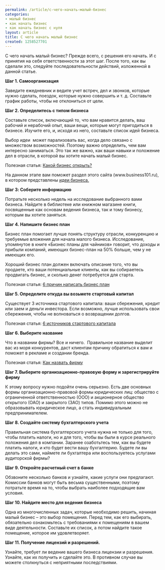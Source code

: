 ```yaml
---
permalink: /article/с-чего-начать-малый-бизнес
categories:
- малый бизнес
- как начать бизнес
- как начать бизнес с нуля
layout: article
title: С чего начать малый бизнес
created: 1258527701
---
```

<p class="MsoNormal">С чего начать малый бизнес? Прежде всего, с решения его
      начать. И с принятия на себя ответственности за этот шаг. После того, как вы
      сделали это, следуйте последовательности действий, изложенной в данной статье.</p>
<!--break-->
<p class="MsoNormal"><b>Шаг 1.
        Самоорганизация</b></p>
<p class="MsoNormal">Заведите ежедневник и ведите учет встреч, дел и звонков, которые
        нужно сделать, поездок, которые нужно совершить и т. д. Составьте график работы,
        чтобы не отклониться от цели.</p>
<p class="MsoNormal"><b>Шаг 2. Определитесь с
        типом бизнеса<span>&nbsp;&nbsp;&nbsp;&nbsp;&nbsp;&nbsp;&nbsp;&nbsp;&nbsp;&nbsp;&nbsp;&nbsp; </span></b></p>
<p class="MsoNormal">Составьте список, включающий то, что вам нравится делать,
        ваш рабочий и нерабочий опыт, ваши вещи, которые могут пригодиться в бизнесе.
        Изучите его, и, исходя из него, составьте список идей бизнеса.</p>
<p class="MsoNormal">Выбор идеи <span>&nbsp;</span>может
        парализовать вас, когда дело связано с множеством возможностей. Поэтому важно определить,
        чем вам интересно заниматься. Это так же важно, как ваши навыки и положение дел
        в отрасли, в которой вы хотите начать малый бизнес.</p>
<p class="MsoNormal">Полезная статья: <a href="http://www.business101.ru/article/какой-бизнес-открыть">Какой бизнес открыть?</a></p>
<p class="MsoNormal">На данном этапе вам поможет раздел этого сайта (www.<span lang="EN-US">business</span>101.<span lang="EN-US">ru</span>), в котором представлены <a href="http://www.business101.ru/category/статьи/идеи-бизнеса">идеи бизнеса.</a></p>
<p class="MsoNormal"><b>Шаг </b><b><span lang="EN-US">3</span>: Соберите информацию</b></p>
<p class="MsoNormal">Потратьте несколько недель на исследование выбранного вами
        бизнеса. Найдите в библиотеке или книжном магазине книги, посвященные как
        основам ведения бизнеса, так и тому бизнесу, которым вы хотите заняться.</p>
<p class="MsoNormal"><b>Шаг</b><b><span lang="EN-US"> 4</span>. Напишите бизнес план</b></p>
<p class="MsoNormal">Бизнес план помогает лучше понять структуру отрасли,
        конкуренцию и требуемые вложения для начала малого бизнеса. Исследование,
        упомянутое в книге &laquo;Бизнес планы для чайников&raquo; говорит, что доходы и прибыли
        компаний, имеющих бизнес-план на 50% больше, чем у не имеющих его.</p>
<p class="MsoNormal">Хороший бизнес план должен включать описание того, что вы
        продаете, кто ваши потенциальные клиенты, как вы собираетесь продвигать бизнес,
        и сколько денег потребуется для старта.</p>
<p class="MsoNormal">Полезная статья: <a href="http://www.business101.ru/article/6-причин-написать-бизнес-план">6 причин написать бизнес план</a></p>
<p class="MsoNormal"><b>Шаг 5. Определите
        откуда вы возьмете стартовый капитал</b></p>
<p class="MsoNormal">Существует 3 источника стартового капитала: ваши сбережения,
        кредит или заем и деньги инвестора. Если возможно, лучше использовать свои
        сбережения, чтобы не волноваться о возвращении долгов.</p>
<p class="MsoNormal">Полезная статья: <a href="http://www.business101.ru/article/источники-стартового-капитала">6 источников стартового капитала</a></p>
<p class="MsoNormal"><b>Шаг </b><b><span lang="EN-US">6</span>. Выберите название</b></p>
<p class="MsoNormal">Что в названии фирмы? Все и ничего.<span>&nbsp; </span>Правильное название выделит вас из моря
        конкурентов, даст клиентам причину обратиться к вам и поможет в рекламе и
        создании бренда.</p>
<p class="MsoNormal">Полезная статья: <a href="http://www.business101.ru/article/как-назвать-фирму">Как назвать фирму</a></p>
<p class="MsoNormal"><b>Шаг 7. Выберите
        организационно-правовую форму и зарегистрируйте фирму</b></p>
<p class="MsoNormal">К этому вопросу нужно подойти очень серьезно. Есть две
        основных формы организационно-правовой формы<b> </b>юридических лиц: общество с ограниченной ответственностью (ООО) и
        акционерное общество открытого (ОАО) и закрытого (ЗАО) типов. Помимо этого
        можно не образовывать юридическое лицо, а стать индивидуальным
        предпринимателем.</p>
<p class="MsoNormal"><b>Шаг </b><b><span lang="EN-US">8</span>. Создайте систему бухгалтерского учета</b></p>
<p class="MsoNormal">Правильная система бухгалтерского учета нужна не только для
        того, чтобы платить налоги, но и для того, чтобы вы были в курсе реального
        положения дел в компании. Заранее озаботьтесь тем, как вы будете платить
        налоги, и кто будет вести вашу бухгалтерию. Будете ли вы делать это сами,
        наймете ли бухгалтера или воспользуетесь услугами аудиторской фирмы?</p>
<p class="MsoNormal"><b>Шаг </b><b><span lang="EN-US">9</span>. Откройте расчетный счет в банке</b></p>
<p class="MsoNormal">Обзвоните несколько банков и узнайте, какие услуги они
        предлагают. Комиссии банков могут быть весьма существенными, поэтому потратьте
        время на то, чтобы выбрать наиболее подходящие вам условия.</p>
<p class="MsoNormal"><b>Шаг 10. Найдите место
        для ведения бизнеса</b></p>
<p class="MsoNormal">Одна из многочисленных задач, которые необходимо решить,
        начиная малый бизнес &ndash; это выбор помещения. Перед тем, как его выбирать,
        обязательно ознакомьтесь с требованиями к помещениям в вашем виде деятельности.
        Составьте их список, а потом найдите такое помещение, которое им удовлетворяет.</p>
<p class="MsoNormal"><b>Шаг 11. Получение
        лицензий и разрешений.</b></p>
<p class="MsoNormal">Узнайте, требует ли ведение вашего бизнеса лицензии и
        разрешения. Узнайте, как их получить и сделайте это. В противном случае вы
        можете столкнуться с неприятными последствиями.</p>
